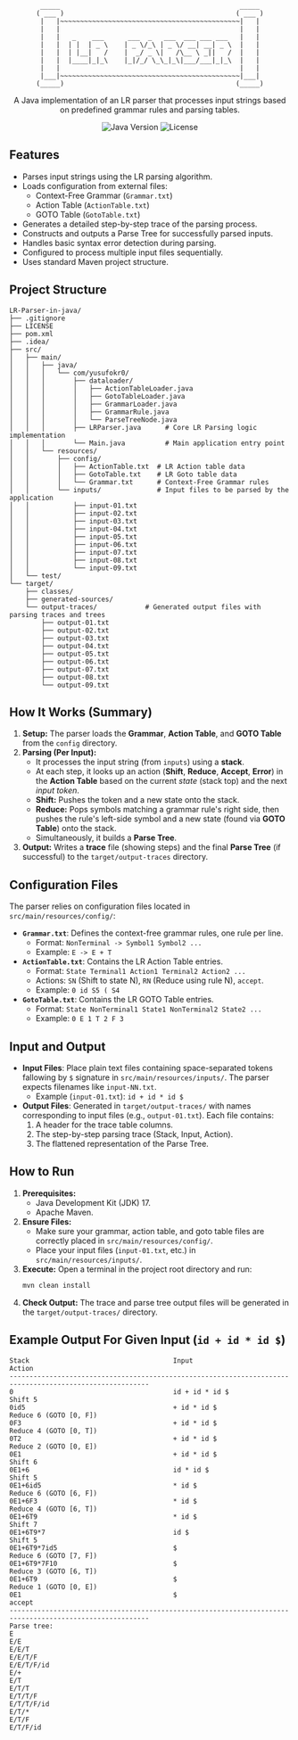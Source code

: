 <div align="center">

```
 _____                                             _____ 
( ___ )                                           ( ___ )
 |   |~~~~~~~~~~~~~~~~~~~~~~~~~~~~~~~~~~~~~~~~~~~~~|   | 
 |   |                                             |   | 
 |   |   _    ___      ___  _   ___  ___ ___ ___   |   | 
 |   |  | |  | _ \    | _ \/_\ | _ \/ __| __| _ \  |   | 
 |   |  | |__|   /    |  _/ _ \|   /\__ \ _||   /  |   | 
 |   |  |____|_|_\    |_|/_/ \_\_|_\|___/___|_|_\  |   | 
 |   |                                             |   | 
 |___|~~~~~~~~~~~~~~~~~~~~~~~~~~~~~~~~~~~~~~~~~~~~~|___| 
(_____)                                           (_____)

```

  

  <p>A Java implementation of an LR parser that processes input strings based on predefined grammar rules and parsing tables.</p>

  <!-- Badges - Default Style, Blue for Java -->
  <p>
    <img src="https://img.shields.io/badge/Java-17-blue.svg" alt="Java Version">
    <img src="https://img.shields.io/badge/License-MIT-yellow" alt="License">
    <!-- Add other relevant badges here -->
  </p>

</div>

## Features

*   Parses input strings using the LR parsing algorithm.
*   Loads configuration from external files:
    *   Context-Free Grammar (`Grammar.txt`)
    *   Action Table (`ActionTable.txt`)
    *   GOTO Table (`GotoTable.txt`)
*   Generates a detailed step-by-step trace of the parsing process.
*   Constructs and outputs a Parse Tree for successfully parsed inputs.
*   Handles basic syntax error detection during parsing.
*   Configured to process multiple input files sequentially.
*   Uses standard Maven project structure.

## Project Structure

```
LR-Parser-in-java/
├── .gitignore                
├── LICENSE                  
├── pom.xml                   
├── .idea/                    
├── src/
│   ├── main/
│   │   ├── java/
│   │   │   └── com/yusufokr0/
│   │   │       ├── dataloader/      
│   │   │       │   ├── ActionTableLoader.java
│   │   │       │   ├── GotoTableLoader.java
│   │   │       │   ├── GrammarLoader.java
│   │   │       │   ├── GrammarRule.java    
│   │   │       │   └── ParseTreeNode.java  
│   │   │       ├── LRParser.java      # Core LR Parsing logic implementation
│   │   │       └── Main.java          # Main application entry point
│   │   └── resources/
│   │       ├── config/              
│   │       │   ├── ActionTable.txt  # LR Action table data
│   │       │   ├── GotoTable.txt    # LR Goto table data
│   │       │   └── Grammar.txt      # Context-Free Grammar rules
│   │       └── inputs/              # Input files to be parsed by the application
│   │           ├── input-01.txt
│   │           ├── input-02.txt
│   │           ├── input-03.txt
│   │           ├── input-04.txt
│   │           ├── input-05.txt
│   │           ├── input-06.txt
│   │           ├── input-07.txt
│   │           ├── input-08.txt
│   │           └── input-09.txt
│   └── test/                     
└── target/                       
    ├── classes/                  
    ├── generated-sources/        
    └── output-traces/            # Generated output files with parsing traces and trees
        ├── output-01.txt
        ├── output-02.txt
        ├── output-03.txt
        ├── output-04.txt
        ├── output-05.txt
        ├── output-06.txt
        ├── output-07.txt
        ├── output-08.txt
        └── output-09.txt
```

## How It Works (Summary)

1.  **Setup:** The parser loads the **Grammar**, **Action Table**, and **GOTO Table** from the `config` directory.
2.  **Parsing (Per Input):**
    *   It processes the input string (from `inputs`) using a **stack**.
    *   At each step, it looks up an action (**Shift**, **Reduce**, **Accept**, **Error**) in the **Action Table** based on the current *state* (stack top) and the next *input token*.
    *   **Shift:** Pushes the token and a new state onto the stack.
    *   **Reduce:** Pops symbols matching a grammar rule's right side, then pushes the rule's left-side symbol and a new state (found via **GOTO Table**) onto the stack.
    *   Simultaneously, it builds a **Parse Tree**.
3.  **Output:** Writes a **trace** file (showing steps) and the final **Parse Tree** (if successful) to the `target/output-traces` directory.

## Configuration Files

The parser relies on configuration files located in `src/main/resources/config/`:

*   **`Grammar.txt`**: Defines the context-free grammar rules, one rule per line.
    *   Format: `NonTerminal -> Symbol1 Symbol2 ...`
    *   Example: `E -> E + T`
*   **`ActionTable.txt`**: Contains the LR Action Table entries.
    *   Format: `State Terminal1 Action1 Terminal2 Action2 ...`
    *   Actions: `SN` (Shift to state N), `RN` (Reduce using rule N), `accept`.
    *   Example: `0 id S5 ( S4`
*   **`GotoTable.txt`**: Contains the LR GOTO Table entries.
    *   Format: `State NonTerminal1 State1 NonTerminal2 State2 ...`
    *   Example: `0 E 1 T 2 F 3`

## Input and Output

*   **Input Files**: Place plain text files containing space-separated tokens fallowing by `$` signature in `src/main/resources/inputs/`. The parser expects filenames like `input-NN.txt`.
    *   Example (`input-01.txt`): `id + id * id $`
*   **Output Files**: Generated in `target/output-traces/` with names corresponding to input files (e.g., `output-01.txt`). Each file contains:
    1.  A header for the trace table columns.
    2.  The step-by-step parsing trace (Stack, Input, Action).
    3.  The flattened representation of the Parse Tree.

## How to Run

1.  **Prerequisites:**
    *   Java Development Kit (JDK) 17.
    *   Apache Maven.
2.  **Ensure Files:**
    *   Make sure your grammar, action table, and goto table files are correctly placed in `src/main/resources/config/`.
    *   Place your input files (`input-01.txt`, etc.) in `src/main/resources/inputs/`.
3.  **Execute:** Open a terminal in the project root directory and run:
    ```bash
    mvn clean install
    ```
5.  **Check Output:** The trace and parse tree output files will be generated in the `target/output-traces/` directory.

## Example Output For Given Input (`id + id * id $`)

```
Stack                                    Input                                    Action                                  
---------------------------------------------------------------------------------------------------------
0                                        id + id * id $                           Shift 5                       
0id5                                     + id * id $                              Reduce 6 (GOTO [0, F])        
0F3                                      + id * id $                              Reduce 4 (GOTO [0, T])        
0T2                                      + id * id $                              Reduce 2 (GOTO [0, E])        
0E1                                      + id * id $                              Shift 6                       
0E1+6                                    id * id $                                Shift 5                       
0E1+6id5                                 * id $                                   Reduce 6 (GOTO [6, F])        
0E1+6F3                                  * id $                                   Reduce 4 (GOTO [6, T])        
0E1+6T9                                  * id $                                   Shift 7                       
0E1+6T9*7                                id $                                     Shift 5                       
0E1+6T9*7id5                             $                                        Reduce 6 (GOTO [7, F])        
0E1+6T9*7F10                             $                                        Reduce 3 (GOTO [6, T])        
0E1+6T9                                  $                                        Reduce 1 (GOTO [0, E])        
0E1                                      $                                        accept                        
---------------------------------------------------------------------------------------------------------
Parse tree:
E
E/E
E/E/T
E/E/T/F
E/E/T/F/id
E/+
E/T
E/T/T
E/T/T/F
E/T/T/F/id
E/T/*
E/T/F
E/T/F/id
```

